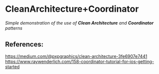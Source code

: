 # CleanArchitecture+Coordinator

###### Simple demonstration of the use of **Clean Architecture** and **Coordinator** patterns


## References: 

https://medium.com/@pxpgraphics/clean-architecture-3fe6907e7441
https://www.raywenderlich.com/158-coordinator-tutorial-for-ios-getting-started

